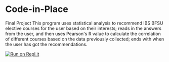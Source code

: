 # Code-in-Place
Final Project
This program uses statistical analysis to recommend IBS BFSU elective courses for the user based on their interests;
reads in the answers from the user, and then uses Pearson's R value to calculate the correlation of different courses
based on the data previously collected; ends with when the user has got the recommendations.

[![Run on Repl.it](https://repl.it/badge/github/bilalahmad20/Code-in-Place)](https://repl.it/github/bilalahmad20/Code-in-Place)